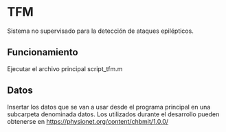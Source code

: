 # TFM

Sistema no supervisado para la detección de ataques epilépticos.

## Funcionamiento

Ejecutar el archivo principal script_tfm.m

## Datos

Insertar los datos que se van a usar desde el programa principal en una subcarpeta denominada datos. Los utilizados durante el desarrollo pueden obtenerse en https://physionet.org/content/chbmit/1.0.0/
